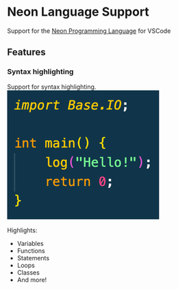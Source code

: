 # Neon Language Support

Support for the [Neon Programming Language](https://github.com/Tom-on64/neon/) for VSCode

## Features
### Syntax highlighting
Support for syntax highlighting. \
![Syntax Example](img/syntaxExample.png)

Highlights:
- Variables
- Functions
- Statements
- Loops
- Classes
- And more!
